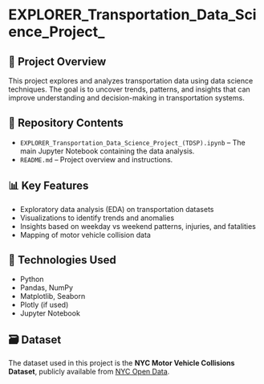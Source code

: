 # EXPLORER_Transportation_Data_Science_Project_

## 🚀 Project Overview

This project explores and analyzes transportation data using data science techniques. The goal is to uncover trends, patterns, and insights that can improve understanding and decision-making in transportation systems.

## 📁 Repository Contents

- `EXPLORER_Transportation_Data_Science_Project_(TDSP).ipynb` – The main Jupyter Notebook containing the data analysis.
- `README.md` – Project overview and instructions.

## 📊 Key Features

- Exploratory data analysis (EDA) on transportation datasets
- Visualizations to identify trends and anomalies
- Insights based on weekday vs weekend patterns, injuries, and fatalities
- Mapping of motor vehicle collision data

## 🧰 Technologies Used

- Python
- Pandas, NumPy
- Matplotlib, Seaborn
- Plotly (if used)
- Jupyter Notebook

## 🗃️ Dataset

The dataset used in this project is the **NYC Motor Vehicle Collisions Dataset**, publicly available from [NYC Open Data](https://data.cityofnewyork.us/).


